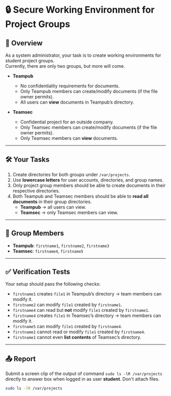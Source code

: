 # 🔒 Secure Working Environment for Project Groups

## 📌 Overview
As a system administrator, your task is to create working environments for student project groups.  
Currently, there are only two groups, but more will come.  

- **Teampub**  
  - No confidentiality requirements for documents.  
  - Only Teampub members can create/modify documents (if the file owner permits).  
  - All users can **view** documents in Teampub’s directory.  

- **Teamsec**  
  - Confidential project for an outside company.  
  - Only Teamsec members can create/modify documents (if the file owner permits).  
  - Only Teamsec members can **view** documents.  

---

## 🛠️ Your Tasks
1. Create directories for both groups under `/var/projects`.  
2. Use **lowercase letters** for user accounts, directories, and group names.  
3. Only project group members should be able to create documents in their respective directories.  
4. Both Teampub and Teamsec members should be able to **read all documents** in their group directories.  
   - **Teampub** → all users can view.  
   - **Teamsec** → only Teamsec members can view.  

---

## 👥 Group Members
- **Teampub**: `firstname1`, `firstname2`, `firstname3`  
- **Teamsec**: `firstname4`, `firstname5`  

---

## ✅ Verification Tests
Your setup should pass the following checks:

- `firstname1` creates `file1` in Teampub’s directory → team members can modify it.  
- `firstname2` can modify `file1` created by `firstname1`.  
- `firstname4` can read but **not** modify `file1` created by `firstname1`.  
- `firstname4` creates `file1` in Teamsec’s directory → team members can modify it.  
- `firstname5` can modify `file1` created by `firstname4`.  
- `firstname1` cannot read or modify `file1` created by `firstname4`.  
- `firstname1` cannot even **list contents** of Teamsec’s directory.  

---

## 📤 Report
Submit a screen clip of the output of command `sudo ls -lR /var/projects` directly to answer box when logged in as user **student**. Don't attach files.

```bash
sudo ls -lR /var/projects
